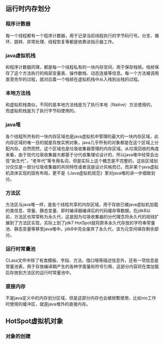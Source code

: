 ## 运行时内存划分

### 程序计数器
每一个线程都有一个程序计数器，用于记录当前线程执行的字节码行号。分支、循环、跳转、异常处理、线程恢复等都是依靠该指示器工作。

### java虚拟机栈
和程序计数器同理，都是每一个线程私有的一块内存空间，用于保存栈帧。栈帧保存了这个方法执行的局部变量表、操作数栈、动态连接等信息。每一个方法被调用直至完毕的过程，就对应着一个栈帧在虚拟机栈中从入栈到出栈的过程。

### 本地方法栈
和虚拟机栈类似，不同的是本地方法栈是为了执行本地（Native）方法使用的，而虚拟机栈是为了执行字节码使用的。

### java堆
各个线程所共有的一块内存区域也是java虚拟机中管理的最大的一块内存区域，此内存区域的唯一目的就是存放实例对象，java几乎所有的对象都是在这个区域上分配内存。自然而然，这个区域也是垃圾收集器管理的内存区域。从垃圾回收的角度来看，由于现代垃圾收集器大都基于分代收集理论设计的，所以java堆中经常会出现“新生代”，“老年代”等专用名词，但是实际上这个概念是不完整的，这些区域划分仅仅是一部分垃圾收集器的共同特性或者说是设计风格而已，而非某个java虚拟机具体实现的固有布局，更不是《Java虚拟机规范》里对java堆的进一步细致划分。

### 方法区
方法区与java堆一样，是各个线程共享的内存区域，用于存放已被java虚拟机加载的类信息、常量、静态变量、即时编译器编译后的代码缓存等数据。在jdk8以前，方法区也常常称为永久代，这是因为垃圾收集器的分代理念将永久代的视线扩展到了方法区实现，实际上到了jdk7 HotSpot就将原本永久代存放的字符串常量池、静态变量等移至java堆中。jdk8中完全废弃了永久代，该为元空间保存剩余部分。

### 运行时常量池
CLass文件中除了有类模板、字段、方法、借口哦等描述信息外，还有一项信息是常量池表，用于存放编译期产生的各种字面量和符号引用，这部分内容将在类加载后存放到方法区的运行时常量池中。

### 直接内存
不是java定义中的内存划分区域，但是这部分内存也会被频繁使用，比如nio工作时使用的缓冲区，就是java堆外的直接内存。

## HotSpot虚拟机对象

### 对象的创建

